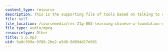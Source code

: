 ```yaml
---
content_type: resource
description: This is the supporting file of tools based on talking to children.
file: null
file_location: /coursemedia/res-21g-003-learning-chinese-a-foundation-course-in-mandarin-spring-2011/9a8c399a9f862be2a5d88d894d27e501_5.6.mp3
file_type: audio/mpeg
resourcetype: Other
title: 5.6.mp3
uid: 9a8c399a-9f86-2be2-a5d8-8d894d27e501
---
```

